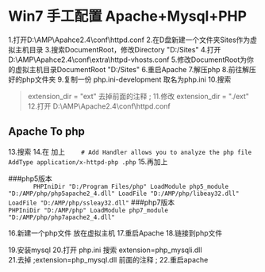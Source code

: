 # Win7 手工配置 Apache+Mysql+PHP

1.打开D:\AMP\Apahce2.4\conf\httpd.conf
2.在D盘新建一个文件夹Sites作为虚拟主机目录
3.搜索DocumentRoot，修改Directory "D:/Sites"
4.打开D:\AMP\Apahce2.4\conf\extra\httpd-vhosts.conf
5.修改DocumentRoot为你的虚拟主机目录DocumentRoot "D:/Sites"
6.重启Apache
7.解压php
8.前往解压好的php文件夹
9.复制一份  php.ini-development  取名为php.ini
10.搜索  
> extension_dir = "ext" 
去掉前面的注释 ; 
11.修改 
> extension_dir = "./ext"
12.打开
> D:\AMP\Apache2.4\conf\httpd.conf

## Apache To php

13.搜索  <IfModule mime_module>
14.在  <IfModule mime_module>加上
`    # Add Handler allows you to analyze the php file
    AddType application/x-httpd-php .php`
15.再加上

###php5版本		
`		PHPIniDir "D:/Program Files/php"
		LoadModule php5_module "D:/AMP/php/php5apache2_4.dll"
		LoadFile "D:/AMP/php/libeay32.dll"
		LoadFile "D:/AMP/php/ssleay32.dll"`
###php7版本	
		`PHPIniDir "D:/AMP/php"
		LoadModule php7_module "D:/AMP/php/php7apache2_4.dll"`

16.新建一个php文件 放在虚拟主机
17.重启Apache
18.链接到php文件

19.安装mysql
20.打开 php.ini 搜索 extension=php_mysqli.dll  
21.去掉 ;extension=php_mysql.dll  前面的注释  ;
22.重启apache
